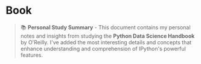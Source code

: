 # Book 
> 📚 **Personal Study Summary** - This document contains my personal notes and insights from studying the **Python Data Science Handbook** by O'Reilly. I've added the most interesting details and concepts that enhance understanding and comprehension of IPython's powerful features.


